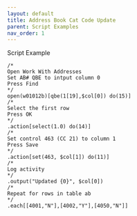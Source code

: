 ```yaml
---
layout: default
title: Address Book Cat Code Update
parent: Script Examples
nav_order: 1
---
```


<link href="assets/prism-dark.min.css" rel="stylesheet" />
<link href="assets/style.css" rel="stylesheet">
<script src="assets/prism-core.min.js"></script>
<script src="assets/prism-csl.js"></script>

Script Example

<div class="codeblock">
<pre><code class="language-csl">/*
Open Work With Addresses
Set AB# QBE to intput column 0 
Press Find
*/
open(w01012b)[qbe(1[19],$col[0]) do(15)]
/*
Select the first row
Press OK
*/
.action[select(1.0) do(14)]
/*
Set control 463 (CC 21) to column 1
Press Save
*/
.action[set(463, $col[1]) do(11)]
/*
Log activity
*/
.output("Updated {0}", $col[0])
/*
Repeat for rows in table ab
*/
.each[[4001,"N"],[4002,"Y"],[4050,"N"]]
</code></pre>
</div>
